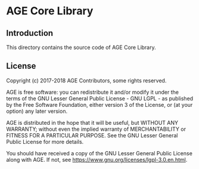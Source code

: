 # AGE Core Library

## Introduction

This directory contains the source code of AGE Core Library.


## License

Copyright (c) 2017-2018 AGE Contributors, some rights reserved.

AGE is free software: you can redistribute it and/or modify
it under the terms of the GNU Lesser General Public License - GNU LGPL -
as published by the Free Software Foundation, either version 3 of the License,
or (at your option) any later version.

AGE is distributed in the hope that it will be useful,
but WITHOUT ANY WARRANTY; without even the implied warranty of
MERCHANTABILITY or FITNESS FOR A PARTICULAR PURPOSE.  See the
GNU Lesser General Public License for more details.

You should have received a copy of the GNU Lesser General Public License
along with AGE. If not, see
<https://www.gnu.org/licenses/lgpl-3.0.en.html>.
